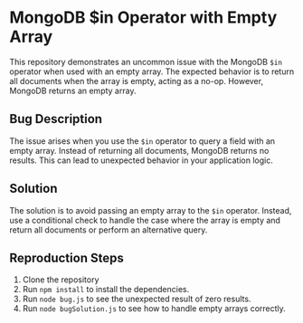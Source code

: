 # MongoDB $in Operator with Empty Array

This repository demonstrates an uncommon issue with the MongoDB `$in` operator when used with an empty array.  The expected behavior is to return all documents when the array is empty, acting as a no-op. However, MongoDB returns an empty array.

## Bug Description
The issue arises when you use the `$in` operator to query a field with an empty array. Instead of returning all documents, MongoDB returns no results. This can lead to unexpected behavior in your application logic.

## Solution
The solution is to avoid passing an empty array to the `$in` operator.  Instead, use a conditional check to handle the case where the array is empty and return all documents or perform an alternative query.

## Reproduction Steps
1. Clone the repository
2. Run `npm install` to install the dependencies.
3. Run `node bug.js` to see the unexpected result of zero results.
4. Run `node bugSolution.js` to see how to handle empty arrays correctly. 